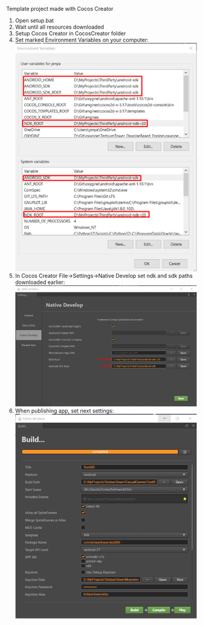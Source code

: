 Template project made with Cocos Creator

1. Open setup.bat
2. Wait until all resources downloaded
3. Setup Cocos Creator in CocosCreator folder
4. Set marked Environment Variables on your computer:
![Alt text](FastGame_img001.png)
5. In Cocos Creator File->Settings->Native Develop set ndk and sdk paths downloaded earlier:
![Alt text](FastGame_img002.png)
6. When publishing app, set next settings:
![Alt text](FastGame_img000.png)
